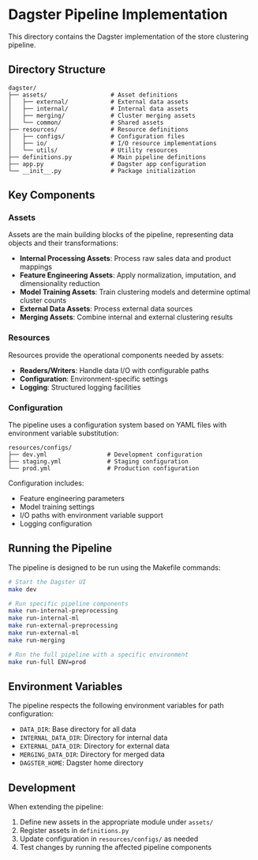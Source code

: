 # Dagster Pipeline Implementation

This directory contains the Dagster implementation of the store clustering pipeline.

## Directory Structure

```
dagster/
├── assets/                  # Asset definitions
│   ├── external/            # External data assets
│   ├── internal/            # Internal data assets
│   ├── merging/             # Cluster merging assets
│   └── common/              # Shared assets
├── resources/               # Resource definitions
│   ├── configs/             # Configuration files
│   ├── io/                  # I/O resource implementations
│   └── utils/               # Utility resources
├── definitions.py           # Main pipeline definitions
├── app.py                   # Dagster app configuration
└── __init__.py              # Package initialization
```

## Key Components

### Assets

Assets are the main building blocks of the pipeline, representing data objects and their transformations:

- **Internal Processing Assets**: Process raw sales data and product mappings
- **Feature Engineering Assets**: Apply normalization, imputation, and dimensionality reduction
- **Model Training Assets**: Train clustering models and determine optimal cluster counts
- **External Data Assets**: Process external data sources
- **Merging Assets**: Combine internal and external clustering results

### Resources

Resources provide the operational components needed by assets:

- **Readers/Writers**: Handle data I/O with configurable paths
- **Configuration**: Environment-specific settings
- **Logging**: Structured logging facilities

### Configuration

The pipeline uses a configuration system based on YAML files with environment variable substitution:

```
resources/configs/
├── dev.yml                 # Development configuration
├── staging.yml             # Staging configuration
└── prod.yml                # Production configuration
```

Configuration includes:
- Feature engineering parameters
- Model training settings
- I/O paths with environment variable support
- Logging configuration

## Running the Pipeline

The pipeline is designed to be run using the Makefile commands:

```bash
# Start the Dagster UI
make dev

# Run specific pipeline components
make run-internal-preprocessing
make run-internal-ml
make run-external-preprocessing
make run-external-ml
make run-merging

# Run the full pipeline with a specific environment
make run-full ENV=prod
```

## Environment Variables

The pipeline respects the following environment variables for path configuration:

- `DATA_DIR`: Base directory for all data
- `INTERNAL_DATA_DIR`: Directory for internal data
- `EXTERNAL_DATA_DIR`: Directory for external data
- `MERGING_DATA_DIR`: Directory for merged data
- `DAGSTER_HOME`: Dagster home directory

## Development

When extending the pipeline:

1. Define new assets in the appropriate module under `assets/`
2. Register assets in `definitions.py`
3. Update configuration in `resources/configs/` as needed
4. Test changes by running the affected pipeline components 